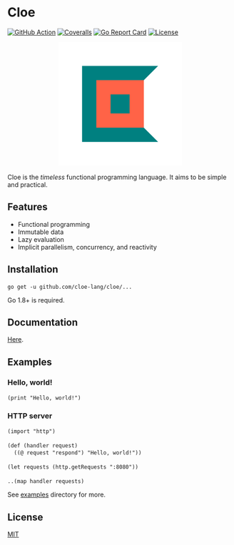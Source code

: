 # Cloe

[![GitHub Action](https://img.shields.io/github/workflow/status/cloe-lang/cloe/test?style=flat-square)](https://github.com/cloe-lang/cloe/actions)
[![Coveralls](https://img.shields.io/coveralls/cloe-lang/cloe/master.svg?style=flat-square)](https://coveralls.io/github/cloe-lang/cloe)
[![Go Report Card](https://goreportcard.com/badge/github.com/cloe-lang/cloe?style=flat-square)](https://goreportcard.com/report/github.com/cloe-lang/cloe)
[![License](https://img.shields.io/github/license/cloe-lang/cloe.svg?style=flat-square)](https://opensource.org/licenses/MIT)

<div align="center">
  <img src="https://raw.githubusercontent.com/cloe-lang/icon/master/spaced.png" alt="logo"/>
</div>

Cloe is the _timeless_ functional programming language.
It aims to be simple and practical.

## Features

- Functional programming
- Immutable data
- Lazy evaluation
- Implicit parallelism, concurrency, and reactivity

## Installation

```
go get -u github.com/cloe-lang/cloe/...
```

Go 1.8+ is required.

## Documentation

[Here](https://cloe-lang.org).

## Examples

### Hello, world!

```
(print "Hello, world!")
```

### HTTP server

```
(import "http")

(def (handler request)
  ((@ request "respond") "Hello, world!"))

(let requests (http.getRequests ":8080"))

..(map handler requests)
```

See [examples](examples) directory for more.

## License

[MIT](LICENSE)
